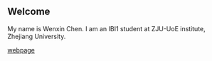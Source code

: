
## Welcome 

My name is Wenxin Chen. 
I am an IBI1 student at ZJU-UoE institute, Zhejiang University.

[webpage](https://c.zju.edu.cn/) 